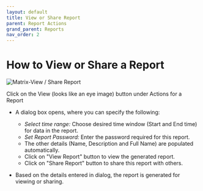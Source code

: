 ```yaml
---
layout: default
title: View or Share Report
parent: Report Actions
grand_parent: Reports
nav_order: 2
---
```

# How to View or Share a Report

![Matrix-View / Share Report](https://www.smartclean.io/matrix/images/reportsHome.png)

Click on the View (looks like an eye image) button under Actions for a Report

- A dialog box opens, where you can specify the following:
  - *Select time range:* Choose desired time window (Start and End time) for data in the report.
  - *Set Report Password:* Enter the password required for this report.
  - The other details (Name, Description and Full Name) are populated automatically.
  - Click on "View Report" button to view the generated report.
  - Click on "Share Report" button to share this report with others.
  
- Based on the details entered in dialog, the report is generated for viewing or sharing.